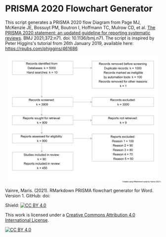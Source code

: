 # PRISMA 2020 Flowchart Generator

This script generates a PRISMA 2020 flow Diagram from Page MJ, McKenzie JE, Bossuyt PM, Boutron I, Hoffmann TC, Mulrow CD, et al. [The PRISMA 2020 statement: an updated guideline for reporting systematic reviews](http://doi.org/10.1136/bmj.n71). BMJ 2021;372:n71. doi: 10.1136/bmj.n71. The script is inspired by Peter Higgins's tutorial from 26th January 2019, available here: https://rpubs.com/phiggins/461686

![PRISMA 2020 flowchart](https://github.com/mvainre/PRISMA2020_flowchart_generator/blob/main/PRISMA2020.png)

Vainre, Maris. (2021).  RMarkdown PRISMA flowchart generator for Word. Version 1. GitHub: doi:





Shield: [![CC BY 4.0][cc-by-shield]][cc-by]

This work is licensed under a
[Creative Commons Attribution 4.0 International License][cc-by].

[![CC BY 4.0][cc-by-image]][cc-by]

[cc-by]: http://creativecommons.org/licenses/by/4.0/
[cc-by-image]: https://i.creativecommons.org/l/by/4.0/88x31.png
[cc-by-shield]: https://img.shields.io/badge/License-CC%20BY%204.0-lightgrey.svg
